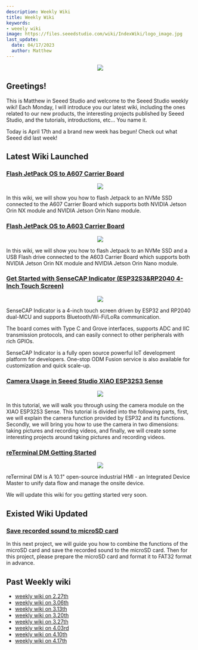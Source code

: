 ```yaml
---
description: Weekly Wiki
title: Weekly Wiki
keywords:
- weeely wiki
image: https://files.seeedstudio.com/wiki/IndexWiki/logo_image.jpg
last_update:
  date: 04/17/2023
  author: Matthew
---
```


<div align="center"><img width={1000} src="https://files.seeedstudio.com/wiki/IndexWiki/logo.png" /></div>

## Greetings!

This is Matthew in Seeed Studio and welcome to the Seeed Studio weekly wiki! Each Monday, I will introduce you our latest wiki, including the ones related to our new products, the interesting projects published by Seeed Studio, and the tutorials, introductions, etc... You name it.

Today is April 17th and a brand new week has begun! Check out what Seeed did last week!

## Latest Wiki Launched

### [Flash JetPack OS to A607 Carrier Board](https://wiki.seeedstudio.com/reComputer_A607_Flash_System/)

<div align="center"><img width={600} src="https://files.seeedstudio.com/wiki/A607/1.png" /></div>

In this wiki, we will show you how to flash Jetpack to an NVMe SSD connected to the A607 Carrier Board which supports both NVIDIA Jetson Orin NX module and NVIDIA Jetson Orin Nano module.

### [Flash JetPack OS to A603 Carrier Board](https://wiki.seeedstudio.com/reComputer_A603_Flash_System/)

<div align="center"><img width={600} src="https://files.seeedstudio.com/wiki/A603/1.jpg" /></div>

In this wiki, we will show you how to flash Jetpack to an NVMe SSD and a USB Flash drive connected to the A603 Carrier Board which supports both NVIDIA Jetson Orin NX module and NVIDIA Jetson Orin Nano module.

### [Get Started with SenseCAP Indicator (ESP32S3&RP2040 4-Inch Touch Screen)](Sensor/SenseCAP/SenseCAP_Indicator/Get_started_with_SenseCAP_Indicator)

<div align="center"><img width={600} src="https://files.seeedstudio.com/wiki/SenseCAP/SenseCAP_Indicator/SenseCAP_Indicator_1.png" /></div>

SenseCAP Indicator is a 4-inch touch screen driven by ESP32 and RP2040 dual-MCU and supports Bluetooth/Wi-Fi/LoRa communication.

The board comes with Type C and Grove interfaces, supports ADC and IIC transmission protocols, and can easily connect to other peripherals with rich GPIOs.

SenseCAP Indicator is a fully open source powerful IoT development platform for developers. One-stop ODM Fusion service is also available for customization and quick scale-up.

### [Camera Usage in Seeed Studio XIAO ESP32S3 Sense](https://wiki.seeedstudio.com/xiao_esp32s3_camera_usage/)

<div align="center"><img width={600} src="https://files.seeedstudio.com/wiki/SeeedStudio-XIAO-ESP32S3/img/100.png" /></div>

In this tutorial, we will walk you through using the camera module on the XIAO ESP32S3 Sense. This tutorial is divided into the following parts, first, we will explain the camera function provided by ESP32 and its functions. Secondly, we will bring you how to use the camera in two dimensions: taking pictures and recording videos, and finally, we will create some interesting projects around taking pictures and recording videos.

### [reTerminal DM Getting Started](https://wiki.seeedstudio.com/reterminal-dm/)

<div align="center"><img width={600} src="https://media-cdn.seeedstudio.com/media/catalog/product/cache/bb49d3ec4ee05b6f018e93f896b8a25d/1/-/1-114070201-reterminal-dm-first_one_.jpg" /></div>

reTerminal DM is A 10.1" open-source industrial HMI - an Integrated Device Master to unify data flow and manage the onsite device.

We will update this wiki for you getting started very soon.

## Existed Wiki Updated

### [Save recorded sound to microSD card](https://wiki.seeedstudio.com/XIAO_ESP32S3_Sense_mic#save-recorded-sound-to-microsd-card)

In this next project, we will guide you how to combine the functions of the microSD card and save the recorded sound to the microSD card. Then for this project, please prepare the microSD card and format it to FAT32 format in advance.

## Past Weekly wiki

- [weekly wiki on 2.27th](/Seeed_Elderly/weekly_wiki/wiki227)
- [weekly wiki on 3.06th](/Seeed_Elderly/weekly_wiki/wiki306)
- [weekly wiki on 3.13th](/Seeed_Elderly/weekly_wiki/wiki313)
- [weekly wiki on 3.20th](/Seeed_Elderly/weekly_wiki/wiki320)
- [weekly wiki on 3.27th](/Seeed_Elderly/weekly_wiki/wiki327)
- [weekly wiki on 4.03rd](/Seeed_Elderly/weekly_wiki/wiki403)
- [weekly wiki on 4.10th](/Seeed_Elderly/weekly_wiki/wiki410)
- [weekly wiki on 4.17th](/Seeed_Elderly/weekly_wiki/wiki417)
